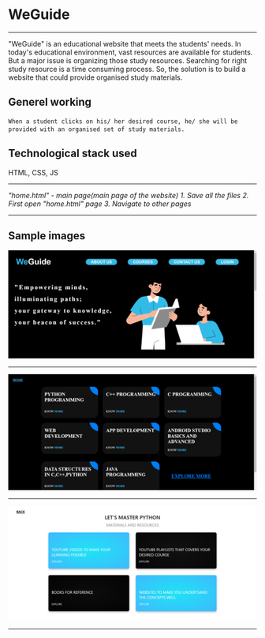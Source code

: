 # WeGuide

***

"WeGuide" is an educational website that meets the students' needs. In today's educational
environment, vast resources are available for students. But a major issue is organizing those study resources. Searching
for right study resource is a time consuming process.
         So, the solution is to build a website that could provide organised study materials.

## Generel working
    When a student clicks on his/ her desired course, he/ she will be provided with an organised set of study materials.


## Technological stack used
HTML, CSS, JS

***
 *"home.html" - main page(main page of the website)*
 *1. Save all the files*
 *2. First open "home.html" page*
 *3. Navigate to other pages*
 ***

## Sample images
![Sample image 1](https://github.com/Lithikarajkumar/weguide/blob/b6c03a371bc562956ba946a65400763bb911f6c8/Screenshot%201.png)
***
![Sample image 2](https://github.com/Lithikarajkumar/weguide/blob/39c9a28f9f2756d9f87f4b7d9a3172d1548e29ab/Screenshot%202.png)
***
![Sample image 3](https://github.com/Lithikarajkumar/weguide/blob/5a85b4f9e903aec9fbad47714a9949c9e4812bb7/Screenshot%203.png)
***
